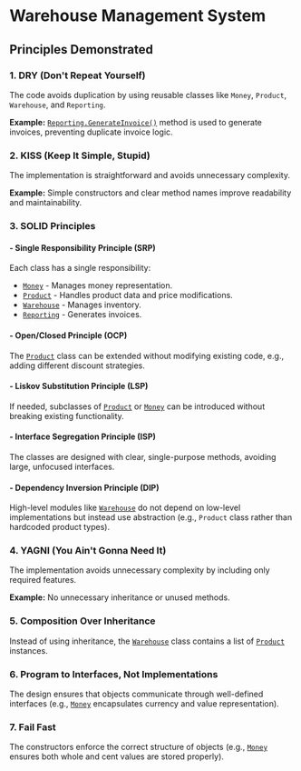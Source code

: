 # Warehouse Management System

## Principles Demonstrated

### 1. DRY (Don't Repeat Yourself)
The code avoids duplication by using reusable classes like `Money`, `Product`, `Warehouse`, and `Reporting`.

**Example:** [`Reporting.GenerateInvoice()`](./Lab1/Reporting.cs#L10) method is used to generate invoices, preventing duplicate invoice logic.

### 2. KISS (Keep It Simple, Stupid)
The implementation is straightforward and avoids unnecessary complexity.

**Example:** Simple constructors and clear method names improve readability and maintainability.

### 3. SOLID Principles

#### - Single Responsibility Principle (SRP)
Each class has a single responsibility:
- [`Money`](./Lab1/Money.cs) - Manages money representation.
- [`Product`](./Lab1/Product.cs) - Handles product data and price modifications.
- [`Warehouse`](./Lab1/Warehouse.cs) - Manages inventory.
- [`Reporting`](./Lab1/Reporting.cs) - Generates invoices.

#### - Open/Closed Principle (OCP)
The [`Product`](./Lab1/Product.cs) class can be extended without modifying existing code, e.g., adding different discount strategies.

#### - Liskov Substitution Principle (LSP)
If needed, subclasses of [`Product`](./Lab1/Product.cs) or [`Money`](./Lab1/Money.cs) can be introduced without breaking existing functionality.

#### - Interface Segregation Principle (ISP)
The classes are designed with clear, single-purpose methods, avoiding large, unfocused interfaces.

#### - Dependency Inversion Principle (DIP)
High-level modules like [`Warehouse`](./Lab1/Warehouse.cs) do not depend on low-level implementations but instead use abstraction (e.g., `Product` class rather than hardcoded product types).

### 4. YAGNI (You Ain't Gonna Need It)
The implementation avoids unnecessary complexity by including only required features.

**Example:** No unnecessary inheritance or unused methods.

### 5. Composition Over Inheritance
Instead of using inheritance, the [`Warehouse`](./Lab1/Warehouse.cs) class contains a list of [`Product`](./Lab1/Product.cs) instances.

### 6. Program to Interfaces, Not Implementations
The design ensures that objects communicate through well-defined interfaces (e.g., [`Money`](./Lab1/Money.cs) encapsulates currency and value representation).

### 7. Fail Fast
The constructors enforce the correct structure of objects (e.g., [`Money`](./Lab1/Money.cs) ensures both whole and cent values are stored properly).

